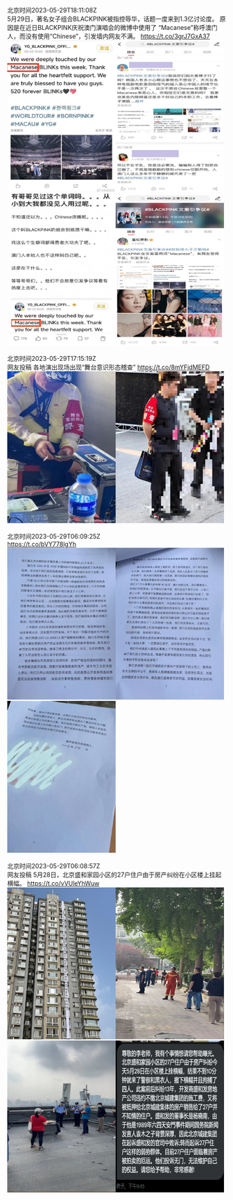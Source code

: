 北京时间2023-05-29T18:11:08Z<br>5月29日，著名女子组合BLACKPINK被指控辱华，话题一度来到1.3亿讨论度。
原因是在近日BLACKPINK庆祝澳门演唱会的微博中使用了 “Macanese”称呼澳门人，而没有使用“Chinese”，引发墙内网友不满。 https://t.co/3grJ7GxA37<br><img src='/temp/image/2023/u-Month-5/1663125814840360960_0.jpg' width='250' height='350'><img src='/temp/image/2023/u-Month-5/1663125814840360960_1.jpg' width='250' height='350'><img src='/temp/image/2023/u-Month-5/1663125814840360960_2.jpg' width='250' height='350'><img src='/temp/image/2023/u-Month-5/1663125814840360960_3.jpg' width='250' height='350'><br><br>北京时间2023-05-29T17:15:19Z<br>网友投稿
各地演出现场出现“舞台意识形态稽查” https://t.co/8mYFjdMEFD<br><img src='/temp/image/2023/u-Month-5/1663111770813218816_0.jpg' width='250' height='350'><img src='/temp/image/2023/u-Month-5/1663111770813218816_1.jpg' width='250' height='350'><br><br>北京时间2023-05-29T06:09:25Z<br>https://t.co/bVY778lgYh<br><img src='/temp/image/2023/u-Month-5/1662944188181237761_0.jpg' width='250' height='350'><img src='/temp/image/2023/u-Month-5/1662944188181237761_1.jpg' width='250' height='350'><img src='/temp/image/2023/u-Month-5/1662944188181237761_2.jpg' width='250' height='350'><br><br>北京时间2023-05-29T06:08:57Z<br>网友投稿
5月28日，北京盛和家园小区的27户住户由于房产纠纷在小区楼上挂起横幅。 https://t.co/vVUleYhWuw<br><img src='/temp/image/2023/u-Month-5/1662944071764041730_0.jpg' width='250' height='350'><img src='/temp/image/2023/u-Month-5/1662944071764041730_1.jpg' width='250' height='350'><img src='/temp/image/2023/u-Month-5/1662944071764041730_2.jpg' width='250' height='350'><img src='/temp/image/2023/u-Month-5/1662944071764041730_3.jpg' width='250' height='350'><br><br>